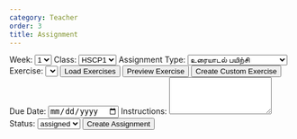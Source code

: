 ```yaml
---
category: Teacher
order: 3
title: Assignment 
---
```


<script src="{{ site.baseurl }}/scripts/track.js">tracker();</script>
<div id="assignmentSection">
  <!-- Assignment form and list will be dynamically inserted here -->
    <form id="assignmentForm">
        <label for="week">Week:</label>
        <select id="week" name="week">
            <option value="1">1</option>
            <option value="2">2</option>
            <option value="3">3</option>
            <option value="4">4</option>
            <option value="5">5</option>
        </select>
        <label for="class">Class:</label>
        <select id="class" name="class">
            <option value="HSCP1">HSCP1</option>
            <option value="HSCP2">HSCP2</option>
            <option value="HSCP3">HSCP3</option>
            <option value="HSCP4">HSCP4</option>
        </select>   
        <label for="assignmentType">Assignment Type:</label>
        <select id="assignmentType" name="assignmentType">
            <option value="உரையாடல் பயிற்சி">உரையாடல் பயிற்சி</option>
            <option value="கதை சொல்லுதல் பயிற்சி">கதை சொல்லுதல் பயிற்சி</option>
            <option value="கேட்டல்‌ கருத்தறிதல் பயிற்சி">கேட்டல்‌ கருத்தறிதல் பயிற்சி</option>
            <option value="தலைப்பு பயிற்சி">தலைப்பு பயிற்சி</option>
        </select>
        <label for="exercise">Exercise:</label>
        <select id="exercise" name="exercise">
        <!-- Options will be dynamically populated based on assignment type -->
        </select>
        <button type="button" onclick="loadExercises()">Load Exercises</button>
        <button type="button" onclick="previewExercise()">Preview Exercise</button>
        <button type="button" onclick="showCustomExercise()">Create Custom Exercise</button>
        <div id="exercisePreview">
            <div id="customExerciseSection" style="display:none;">
                <h2>Create Custom Exercise</h2>
                <label for="title">Title:</label><br>
                <input type="text" id="title" name="title"><br><br>
                <label for="description">Description:</label><br>
                <textarea id="description" name="description" rows="4" cols="50"></textarea><br><br>
            <!-- Dialogue practice fields -->
                <div id="dialogueFields" style="display:none;">
                    <label for="intro">Introduction (optional):</label><br>
                    <textarea id="intro" name="intro" rows="4" cols="50"></textarea><br><br>
                    <input type=text id="questions" name="questions" placeholder="Enter a question"><button type="button" onclick="addQuestionField()">+</button><br><br>
                </div>
                <!-- Storytelling practice fields -->
                <div id="storyFields" style="display:none;">
                    <label for="storyTitle">Story Title:</label><br>
                    <input type="text" id="storyTitle" name="storyTitle"><br><br>
                    <label for="storyPrompt">Story Prompt:</label><br>
                    <textarea id="storyPrompt" name="storyPrompt" rows="4" cols="50"></textarea><br><br>
                </div>
                <!-- Listening comprehension practice fields -->
                <div id="listeningFields" style="display:none;">
                    <label for="listeningAudioURL">YouTube Embed URL:</label><br>
                    <input type="text" id="listeningAudioURL" name="listeningAudioURL"><br><br>
                    <input type=text id="questions" name="listeningQuestions" placeholder="Enter a question"><button type="button" onclick="addListeningQuestionField()">+</button><br><br>
                </div>
                <!-- Topic practice fields -->
                <div id="topicFields" style="display:none;">
                    <input type=text id="keyword" name="keywords" placeholder="Enter keyword"><button type="button" onclick="addTopicQuestionField()">+</button><br><br>
                </div>
                <button type="button" onclick="saveCustomExercise()">Create Custom Exercise</button>
            </div>
        </div>
        <label for="dueDate">Due Date:</label>
        <input type="date" id="dueDate" name="dueDate">
        <label for="instructions">Instructions:</label>
        <textarea id="instructions" name="instructions" rows="4"></textarea>
        <label for="status">Status:</label>
        <select id="status" name="status">
        <option value="assigned">assigned</option>
        </select>
        <button type="button" onclick="createAssignment()">Create Assignment</button>
    </form>
</div>


<div id="tracker"></div>
<script src="{{ site.baseurl }}/scripts/assignment.js"></script>
